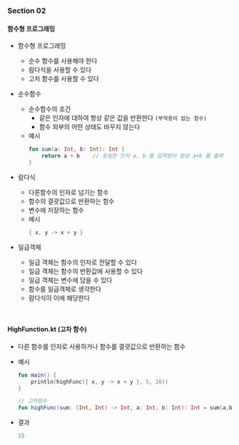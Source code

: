 ### Section 02

#### 함수형 프로그래밍
- 함수형 프로그래밍
    - 순수 함수를 사용해야 한다
    - 람다식을 사용할 수 있다
    - 고차 함수를 사용할 수 있다

- 순수함수
    - 순수함수의 조건
        - 같은 인자에 대하여 항상 같은 값을 반환한다 `(부작용이 없는 함수)`
        - 함수 외부의 어떤 상태도 바꾸지 않는다
    - 예시
        ~~~ kotlin
        fun sum(a: Int, b: Int): Int {
            return a + b    // 동일한 인자 a, b 를 입력받아 항상 a+b 를 출력
        }
        ~~~
        
- 람다식
    - 다른함수의 인자로 넘기는 함수
    - 함수의 결괏값으로 반환하는 함수
    - 변수에 저장하는 함수
    - 예시
        ~~~ kotlin
        { x, y -> x + y }
        ~~~
    
- 일급객체
    - 일급 객체는 함수의 인자로 전달할 수 있다
    - 일급 객체는 함수의 반환값에 사용할 수 있다
    - 일급 객체는 변수에 담을 수 있다
    - 함수를 일급객체로 생각한다
    - 람다식이 이에 해당한다

<br>

#### HighFunction.kt (고차 함수)

- 다른 함수를 인자로 사용하거나 함수를 결괏값으로 반환하는 함수  

- 예시
    ~~~ kotlin
    fun main() {
        println(highFunc({ x, y -> x + y }, 5, 10))
    }
  
    // 고차함수
    fun highFunc(sum: (Int, Int) -> Int, a: Int, b: Int): Int = sum(a,b)
    ~~~
- 결과
    ~~~ kotlin
    15
    ~~~